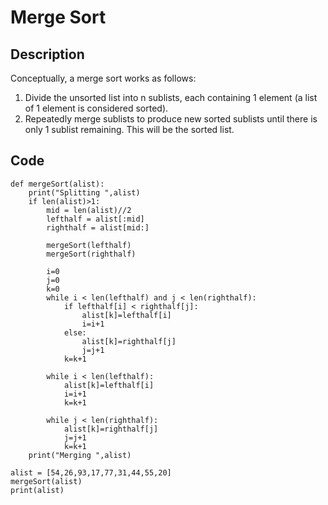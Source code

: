 # Merge Sort

## Description
Conceptually, a merge sort works as follows:

1. Divide the unsorted list into n sublists, each containing 1 element (a list of 1 element is considered sorted).
2. Repeatedly merge sublists to produce new sorted sublists until there is only 1 sublist remaining. This will be the sorted list.

## Code

	def mergeSort(alist):
	    print("Splitting ",alist)
	    if len(alist)>1:
	        mid = len(alist)//2
	        lefthalf = alist[:mid]
	        righthalf = alist[mid:]

	        mergeSort(lefthalf)
	        mergeSort(righthalf)

	        i=0
	        j=0
	        k=0
	        while i < len(lefthalf) and j < len(righthalf):
	            if lefthalf[i] < righthalf[j]:
	                alist[k]=lefthalf[i]
	                i=i+1
	            else:
	                alist[k]=righthalf[j]
	                j=j+1
	            k=k+1

	        while i < len(lefthalf):
	            alist[k]=lefthalf[i]
	            i=i+1
	            k=k+1

	        while j < len(righthalf):
	            alist[k]=righthalf[j]
	            j=j+1
	            k=k+1
	    print("Merging ",alist)

	alist = [54,26,93,17,77,31,44,55,20]
	mergeSort(alist)
	print(alist)